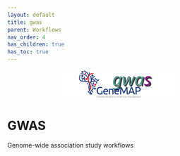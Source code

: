 ```yaml
---
layout: default
title: gwas
parent: Workflows
nav_order: 4
has_children: true
has_toc: true
---
```


<p align="center"><img src="../../assets/img/genemap-gwas.svg" height="50%" width="50%"></p>




# GWAS 
Genome-wide association study workflows
